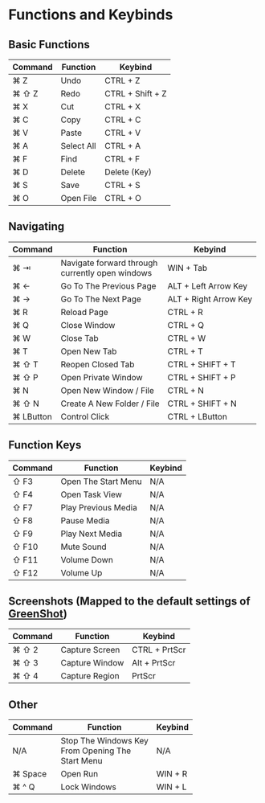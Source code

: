 # Functions and Keybinds

## Basic Functions

| Command     | Function    | Keybind         |
| ----------- | ----------- | --------------- |
| ⌘ Z        | Undo        | CTRL + Z        |
| ⌘ ⇧ Z      | Redo        | CTRL + Shift + Z|
| ⌘ X        | Cut         | CTRL +  X       |
| ⌘ C        | Copy        | CTRL +  C       |
| ⌘ V        | Paste       | CTRL +  V       |
| ⌘ A        | Select All  | CTRL +  A       |
| ⌘ F        | Find        | CTRL +  F       |
| ⌘ D        | Delete      | Delete (Key)    |
| ⌘ S        | Save        | CTRL + S        |
| ⌘ O        | Open File   | CTRL + O        |

## Navigating
| Command     | Function                  | Kebyind|
| ----------- | ------------------------- | ----------- |
| ⌘ ⇥       | Navigate forward through<br>currently open windows     | WIN + Tab              |
| ⌘ ←        | Go To The Previous Page   | ALT + Left Arrow Key   |
| ⌘ →        | Go To The Next Page       | ALT + Right Arrow Key  |
| ⌘ R        | Reload Page               | CTRL + R               |
| ⌘ Q        | Close Window              | CTRL + Q               |
| ⌘ W        | Close Tab                 | CTRL + W               |
| ⌘ T        | Open New Tab              | CTRL + T               |
| ⌘ ⇧ T      | Reopen Closed Tab         | CTRL + SHIFT + T       |
| ⌘ ⇧ P      | Open Private Window       | CTRL + SHIFT + P       |
| ⌘ N        | Open New Window / File    | CTRL + N               |
| ⌘ ⇧ N      | Create A New Folder / File| CTRL + SHIFT  + N      |
| ⌘ LButton  | Control Click             | CTRL + LButton         |

## Function Keys
| Command     | Function            | Keybind     |
| ----------- | ------------------- | ----------- |
| ⇧ F3        | Open The Start Menu | N/A         |
| ⇧ F4        | Open Task View      | N/A         |
| ⇧ F7        | Play Previous Media | N/A         |
| ⇧ F8        | Pause Media         | N/A         |
| ⇧ F9        | Play Next Media     | N/A         |
| ⇧ F10       | Mute Sound          | N/A         |
| ⇧ F11       | Volume Down         | N/A         |
| ⇧ F12       | Volume Up           | N/A         |

## Screenshots (Mapped to the default settings of [GreenShot](https://getgreenshot.org/downloads/))
| Command     | Function      | Keybind       |
| ----------- | ------------- | ------------- |
| ⌘ ⇧ 2      | Capture Screen| CTRL + PrtScr |
| ⌘ ⇧ 3      | Capture Window| Alt + PrtScr  |
| ⌘ ⇧ 4      | Capture Region| PrtScr        |

## Other
| Command     | Function            | Keybind          |
| ----------- | ------------------- | ---------------- |
|N/A          | Stop The Windows Key<br>From Opening The <br> Start Menu        | N/A          |
| ⌘ Space    | Open Run            | WIN + R          |
| ⌘ ^ Q      | Lock Windows        | WIN + L          |
